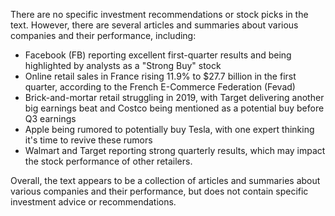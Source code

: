 There are no specific investment recommendations or stock picks in the text. However, there are several articles and summaries about various companies and their performance, including:

* Facebook (FB) reporting excellent first-quarter results and being highlighted by analysts as a "Strong Buy" stock
* Online retail sales in France rising 11.9% to $27.7 billion in the first quarter, according to the French E-Commerce Federation (Fevad)
* Brick-and-mortar retail struggling in 2019, with Target delivering another big earnings beat and Costco being mentioned as a potential buy before Q3 earnings
* Apple being rumored to potentially buy Tesla, with one expert thinking it's time to revive these rumors
* Walmart and Target reporting strong quarterly results, which may impact the stock performance of other retailers.

Overall, the text appears to be a collection of articles and summaries about various companies and their performance, but does not contain specific investment advice or recommendations.